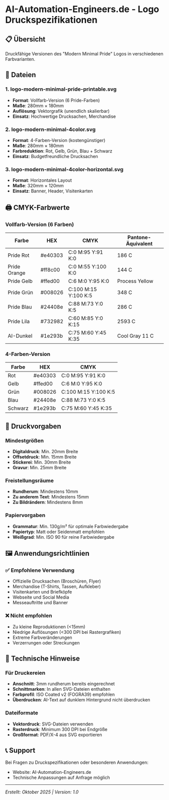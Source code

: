 # AI-Automation-Engineers.de - Logo Druckspezifikationen

## 📋 Übersicht
Druckfähige Versionen des "Modern Minimal Pride" Logos in verschiedenen Farbvarianten.

## 🎨 Dateien

### 1. **logo-modern-minimal-pride-printable.svg**
- **Format**: Vollfarb-Version (6 Pride-Farben)
- **Maße**: 280mm × 180mm
- **Auflösung**: Vektorgrafik (unendlich skalierbar)
- **Einsatz**: Hochwertige Drucksachen, Merchandise

### 2. **logo-modern-minimal-4color.svg**
- **Format**: 4-Farben-Version (kostengünstiger)
- **Maße**: 280mm × 180mm
- **Farbreduktion**: Rot, Gelb, Grün, Blau + Schwarz
- **Einsatz**: Budgetfreundliche Drucksachen

### 3. **logo-modern-minimal-4color-horizontal.svg**
- **Format**: Horizontales Layout
- **Maße**: 320mm × 120mm
- **Einsatz**: Banner, Header, Visitenkarten

## 🖨️ CMYK-Farbwerte

### Vollfarb-Version (6 Farben)
| Farbe | HEX | CMYK | Pantone-Äquivalent |
|-------|-----|------|-------------------|
| Pride Rot | #e40303 | C:0 M:95 Y:91 K:0 | 186 C |
| Pride Orange | #ff8c00 | C:0 M:55 Y:100 K:0 | 144 C |
| Pride Gelb | #ffed00 | C:6 M:0 Y:95 K:0 | Process Yellow |
| Pride Grün | #008026 | C:100 M:15 Y:100 K:5 | 348 C |
| Pride Blau | #24408e | C:88 M:73 Y:0 K:5 | 286 C |
| Pride Lila | #732982 | C:60 M:85 Y:0 K:15 | 2593 C |
| AI-Dunkel | #1e293b | C:75 M:60 Y:45 K:35 | Cool Gray 11 C |

### 4-Farben-Version
| Farbe | HEX | CMYK |
|-------|-----|------|
| Rot | #e40303 | C:0 M:95 Y:91 K:0 |
| Gelb | #ffed00 | C:6 M:0 Y:95 K:0 |
| Grün | #008026 | C:100 M:15 Y:100 K:5 |
| Blau | #24408e | C:88 M:73 Y:0 K:5 |
| Schwarz | #1e293b | C:75 M:60 Y:45 K:35 |

## 📏 Druckvorgaben

### Mindestgrößen
- **Digitaldruck**: Min. 20mm Breite
- **Offsetdruck**: Min. 15mm Breite
- **Stickerei**: Min. 30mm Breite
- **Gravur**: Min. 25mm Breite

### Freistellungsräume
- **Rundherum**: Mindestens 10mm
- **Zu anderem Text**: Mindestens 15mm
- **Zu Bildrändern**: Mindestens 8mm

### Papiervorgaben
- **Grammatur**: Min. 130g/m² für optimale Farbwiedergabe
- **Papiertyp**: Matt oder Seidenmatt empfohlen
- **Weißgrad**: Min. ISO 90 für reine Farbwiedergabe

## 🖼️ Anwendungsrichtlinien

### ✅ Empfohlene Verwendung
- Offizielle Drucksachen (Broschüren, Flyer)
- Merchandise (T-Shirts, Tassen, Aufkleber)
- Visitenkarten und Briefköpfe
- Webseite und Social Media
- Messeauftritte und Banner

### ❌ Nicht empfohlen
- Zu kleine Reproduktionen (<15mm)
- Niedrige Auflösungen (<300 DPI bei Rastergrafiken)
- Extreme Farbveränderungen
- Verzerrungen oder Streckungen

## 🔧 Technische Hinweise

### Für Druckereien
- **Anschnitt**: 3mm rundherum bereits eingerechnet
- **Schnittmarken**: In allen SVG-Dateien enthalten
- **Farbprofil**: ISO Coated v2 (FOGRA39) empfohlen
- **Überdrucken**: AI-Text auf dunklem Hintergrund nicht überdrucken

### Dateiformate
- **Vektordruck**: SVG-Dateien verwenden
- **Rasterdruck**: Minimum 300 DPI bei Endgröße
- **Großformat**: PDF/X-4 aus SVG exportieren

## 📞 Support
Bei Fragen zu Druckspezifikationen oder besonderen Anwendungen:
- Website: AI-Automation-Engineers.de
- Technische Anpassungen auf Anfrage möglich

---
*Erstellt: Oktober 2025 | Version: 1.0*
